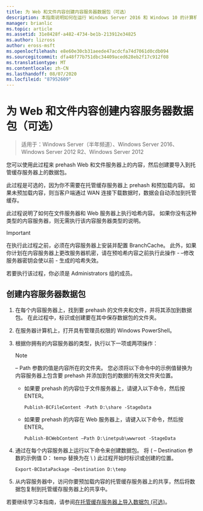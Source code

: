 ```yaml
---
title: 为 Web 和文件内容创建内容服务器数据包（可选）
description: 本指南说明如何在运行 Windows Server 2016 和 Windows 10 的计算机上以托管缓存模式部署 BranchCache
manager: brianlic
ms.topic: article
ms.assetid: 31e8428f-a482-4734-be1b-213912e34825
ms.author: lizross
author: eross-msft
ms.openlocfilehash: e8e60e30cb31aeede47acdcfa74d7061d0cdb094
ms.sourcegitcommit: dfa48f77b751dbc34409aced628eb2f17c912f08
ms.translationtype: MT
ms.contentlocale: zh-CN
ms.lasthandoff: 08/07/2020
ms.locfileid: "87952609"
---
```

# <a name="create-content-server-data-packages-for-web-and-file-content-optional"></a>为 Web 和文件内容创建内容服务器数据包（可选）

>适用于：Windows Server（半年频道）、Windows Server 2016、Windows Server 2012 R2、Windows Server 2012

您可以使用此过程来 prehash Web 和文件服务器上的内容，然后创建要导入到托管缓存服务器上的数据包。

此过程是可选的，因为你不需要在托管缓存服务器上 prehash 和预加载内容。 如果未预加载内容，则当客户端通过 WAN 连接下载数据时，数据会自动添加到托管缓存。

此过程说明了如何在文件服务器和 Web 服务器上执行哈希内容。 如果你没有这种类型的内容服务器，则无需执行该内容服务器类型的说明。

>[!IMPORTANT]
>在执行此过程之前，必须在内容服务器上安装并配置 BranchCache。 此外，如果你计划在内容服务器上更改服务器机密，请在预哈希内容之前执行此操作 \- –修改服务器密钥会使以前 \- 生成的哈希失效。

若要执行该过程，你必须是 Administrators 组的成员。

## <a name="to-create-content-server-data-packages"></a>创建内容服务器数据包

1. 在每个内容服务器上，找到要 prehash 的文件夹和文件，并将其添加到数据包。 在此过程中，标识或创建要在其中保存数据包的文件夹。

2. 在服务器计算机上，打开具有管理员权限的 Windows PowerShell。

3. 根据你拥有的内容服务器的类型，执行以下一项或两项操作：

    > [!NOTE]
    > – Path 参数的值是内容所在的文件夹。 您必须将以下命令中的示例值替换为内容服务器上包含要 prehash 并添加到包的数据的有效文件夹位置。

    - 如果要 prehash 的内容位于文件服务器上，请键入以下命令，然后按 ENTER。

        ```
        Publish-BCFileContent -Path D:\share -StageData
        ```

    -   如果要 prehash 的内容在 Web 服务器上，请键入以下命令，然后按 ENTER。

        ```
        Publish-BCWebContent –Path D:\inetpub\wwwroot -StageData
        ```

4. 通过在每个内容服务器上运行以下命令来创建数据包。 将 \( – Destination 参数的示例值 D： temp 替换为在 \\ \) 此过程开始时标识或创建的位置。

    ```
    Export-BCDataPackage –Destination D:\temp
    ```

5. 从内容服务器中，访问你要预加载内容的托管缓存服务器上的共享，然后将数据包复制到托管缓存服务器上的共享中。

若要继续学习本指南，请参阅[在托管缓存服务器上导入数据包 &#40;可选&#41;](9-Bc-Import-Data.md)。

